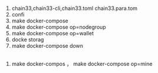 # 

## 
   
 
## 
1. chain33,chain33-cli,chain33.toml chain33.para.tom 
1. confi  
1. make docker-compose 
1. make docker-compose op=nodegroup 
1. make docker-compose op=wallet 
1. docke storag  
1. make docker-compose down 

## 
1.  make docker-compos ，   make docker-compose op=mine  
 
              